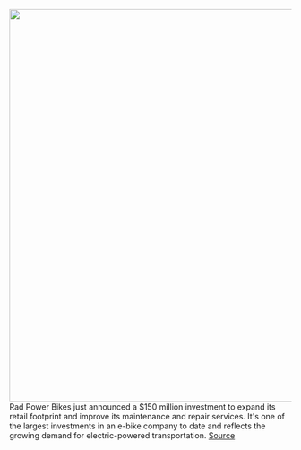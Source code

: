 <img src='https://cdn.vox-cdn.com/thumbor/1A0xXXTD_8Ik8xNU88FhZ4NE5AE=/0x0:2040x1360/1200x800/filters:focal(857x517:1183x843)/cdn.vox-cdn.com/uploads/chorus_image/image/68768602/akrales_191002_3677_0032.0.jpg' width='700px' /><br/>
Rad Power Bikes just announced a $150 million investment to expand its retail footprint and improve its maintenance and repair services. It's one of the largest investments in an e-bike company to date and reflects the growing demand for electric-powered transportation.
<a href='https://www.theverge.com/2021/2/4/22266143/rad-power-bikes-investment-electric-ebike'> Source <a/>
